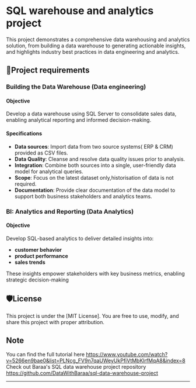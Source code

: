 # SQL warehouse and analytics project
This project demonstrates a comprehensive data warehousing and analytics solution, from building a data warehouse to generating actionable insights, and highlights industry best practices in data engineering and analytics.

## 🚀Project requirements
### Building the Data Warehouse (Data engineering)
#### Objective 
Develop a data warehouse using SQL Server to consolidate sales data, enabling analytical reporting and informed decision-making.

#### Specifications 
- **Data sources**: Import data from two source systems( ERP & CRM) provided as CSV files.
- **Data Quality**: Cleanse and resolve data quality issues prior to analysis.
- **Integration**: Combine both sources into a single, user-friendly data model for analytical queries.
- **Scope**: Focus on the latest dataset only,historisation of data is not required.
- **Documentation**: Provide clear documentation of the data model to support both business stakeholders and analytics teams.

### BI: Analytics and Reporting (Data Analytics)
#### Objective
Develop SQL-based analytics to deliver detailed insights into: 
- **customer behavior**
- **product performance**
- **sales trends**

These insights empower stakeholders with key business metrics, enabling strategic decision-making

## 🛡️License 
This project is under the [MIT License]. You are free to use, modify, and share this project with proper attribution.


## Note
You can find the full tutorial here 
https://www.youtube.com/watch?v=5266en9bae0&list=PLNcg_FV9n7qaUWeyUkPfiVtMbKlrfMqA8&index=8
Check out Baraa's  SQL data warehouse project repository 
https://github.com/DataWithBaraa/sql-data-warehouse-project

---
